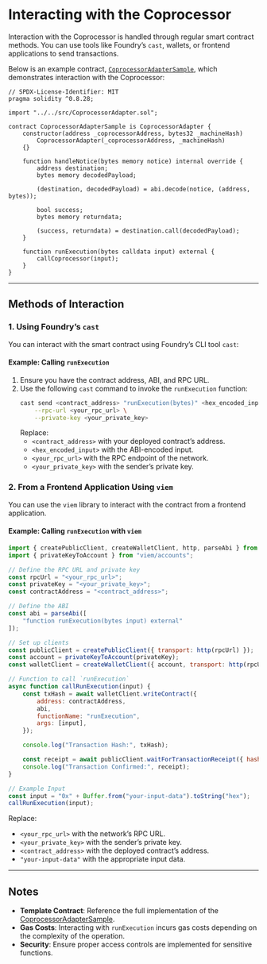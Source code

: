 # Interacting with the Coprocessor

Interaction with the Coprocessor is handled through regular smart contract methods. You can use tools like Foundry’s `cast`, wallets, or frontend applications to send transactions.

Below is an example contract, [`CoprocessorAdapterSample`](https://github.com/Mugen-Builders/coprocessor-base-contract/blob/main/test/utils/CoprocessorAdapterSample.sol), which demonstrates interaction with the Coprocessor:

```solidity
// SPDX-License-Identifier: MIT
pragma solidity ^0.8.28;

import "../../src/CoprocessorAdapter.sol";

contract CoprocessorAdapterSample is CoprocessorAdapter {
    constructor(address _coprocessorAddress, bytes32 _machineHash)
        CoprocessorAdapter(_coprocessorAddress, _machineHash)
    {}

    function handleNotice(bytes memory notice) internal override {
        address destination;
        bytes memory decodedPayload;

        (destination, decodedPayload) = abi.decode(notice, (address, bytes));

        bool success;
        bytes memory returndata;

        (success, returndata) = destination.call(decodedPayload);
    }

    function runExecution(bytes calldata input) external {
        callCoprocessor(input);
    }
}
```

---

## Methods of Interaction

### 1. **Using Foundry’s `cast`**

You can interact with the smart contract using Foundry’s CLI tool `cast`:

#### Example: Calling `runExecution`
1. Ensure you have the contract address, ABI, and RPC URL.
2. Use the following `cast` command to invoke the `runExecution` function:
   ```bash
   cast send <contract_address> "runExecution(bytes)" <hex_encoded_input> \
       --rpc-url <your_rpc_url> \
       --private-key <your_private_key>
   ```
   Replace:
   - `<contract_address>` with your deployed contract’s address.
   - `<hex_encoded_input>` with the ABI-encoded input.
   - `<your_rpc_url>` with the RPC endpoint of the network.
   - `<your_private_key>` with the sender’s private key.

### 2. **From a Frontend Application Using `viem`**

You can use the `viem` library to interact with the contract from a frontend application.

#### Example: Calling `runExecution` with `viem`
```javascript
import { createPublicClient, createWalletClient, http, parseAbi } from "viem";
import { privateKeyToAccount } from "viem/accounts";

// Define the RPC URL and private key
const rpcUrl = "<your_rpc_url>";
const privateKey = "<your_private_key>";
const contractAddress = "<contract_address>";

// Define the ABI
const abi = parseAbi([
    "function runExecution(bytes input) external"
]);

// Set up clients
const publicClient = createPublicClient({ transport: http(rpcUrl) });
const account = privateKeyToAccount(privateKey);
const walletClient = createWalletClient({ account, transport: http(rpcUrl) });

// Function to call `runExecution`
async function callRunExecution(input) {
    const txHash = await walletClient.writeContract({
        address: contractAddress,
        abi,
        functionName: "runExecution",
        args: [input],
    });

    console.log("Transaction Hash:", txHash);

    const receipt = await publicClient.waitForTransactionReceipt({ hash: txHash });
    console.log("Transaction Confirmed:", receipt);
}

// Example Input
const input = "0x" + Buffer.from("your-input-data").toString("hex");
callRunExecution(input);
```

Replace:
- `<your_rpc_url>` with the network’s RPC URL.
- `<your_private_key>` with the sender’s private key.
- `<contract_address>` with the deployed contract’s address.
- `"your-input-data"` with the appropriate input data.

---

## Notes

- **Template Contract**: Reference the full implementation of the [CoprocessorAdapterSample](https://github.com/Mugen-Builders/coprocessor-base-contract/blob/main/test/utils/CoprocessorAdapterSample.sol).
- **Gas Costs**: Interacting with `runExecution` incurs gas costs depending on the complexity of the operation.
- **Security**: Ensure proper access controls are implemented for sensitive functions.